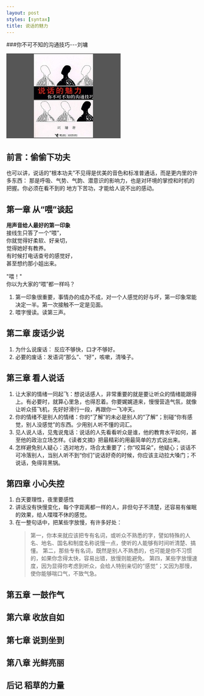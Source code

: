 ```yaml
---
layout: post
styles: [syntax]
title: 说话的魅力
---
```

<style>
	article p{
		text-indent: 0em;
		}
	</style>
###你不可不知的沟通技巧---刘墉
<script type="text/javascript" src="/static/js/slimbox2.js"></script>
<link rel="stylesheet" href="/static/css/slimbox2.css" type="text/css" media="screen" />

<p>
	<a href="/static/images/book/shuohuafengmian.jpg" rel="lightbox" title="Beautiful, isn't it?">
	<img src="/static/images/book/shuohuafengmian1.jpg"/></a>
</p>



<h2>前言：偷偷下功夫</h2>
也可以讲，说话的“根本功夫”不见得是优美的音色和标准普通话，而是更内里的许多东西：    
那是呼吸、气势、气韵、潜意识的影响力，也是对环境的掌控和时机的把握。你必须在看不到的
地方下苦功，才能给人说不出的感动。


## 第一章 从“喂”谈起
**用声音给人最好的第一印象**  
接线生只答了一个“喂”，   
你就觉得好柔软、好亲切，   
觉得她好有教养。   
有时候打电话查号的感觉好，    
甚至想约那小姐出来。   

"喂！"   
你以为大家的“喂”都一样吗？  
1. 第一印象很重要，事情办的成办不成，对一个人感觉的好与坏，第一印象常能决定一半。第一次接触不一定是见面。
1. 喂字慢读。读第三声。  
## 第二章 废话少说
1. 为什么说废话：  反应不够快，口才不够好。
1. 必要的废话：发语词“那么”、“好”，咳嗽，清嗓子。  
## 第三章 看人说话
1. 让大家的情绪一同起飞：想说话感人，非常重要的就是要让听众的情绪能跟得上。有必要时，就算心里急，也得忍着。你要娓娓道来，慢慢营造气氛，就像让听众搭飞机，先好好滑行一段，再跟你一飞冲天。
1. 你的情绪不是别人的情绪：你的“了解”的未必是别人的“了解”；别碰“你有感觉，别人没感觉”的东西。少用别人听不懂的词汇。
1. 见人说人话，见鬼说鬼话：说话的人先看看听众是谁，他的教育水平如何，甚至他的政治立场怎样。《读者文摘》把最精彩的用最简单的方式说出来。
1. 怎样避免别人疑心：选对地方，场合太重要了；你“咬耳朵”，他疑心；谈话不可冷落别人，当别人听不到“你们”说话好奇的时候，你应该主动拉大嗓门；不说话，免得背黑锅。
## 第四章 小心失控
1. 白天要理性，夜里要感性
1. 讲话没有快慢变化，每个字距离都一样的人，非但句子不清楚，还容易有催眠的效果，给人喋喋不休的感觉。
1. 在一整句话中，把某些字放慢，有许多好处：
	>第一，你本来就应该把专有名词，或听众不熟悉的字，譬如特殊的人名、地名、国名和制度名称说慢一点，使听的人能够有时间听清楚、搞懂。
	>第二，那些专有名词，既然是别人不熟悉的，也可能是你不习惯的，如果你念得太快，容易出错，放慢则能避免。
	>第四，某些字放慢速度，因为显得你考虑到听众，会给人特别亲切的“感觉”；又因为那慢，使你能够喘口气，不致气急。
## 第五章 一鼓作气
## 第六章 收放自如
## 第七章 说到坐到
## 第八章 光鲜亮丽
## 后记   稻草的力量
